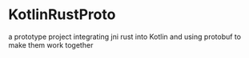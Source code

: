 # KotlinRustProto
a prototype project integrating jni rust into Kotlin and using protobuf to make them work together

